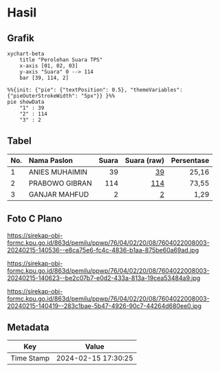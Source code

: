 # Hasil

## Grafik

```mermaid
xychart-beta
    title "Perolehan Suara TPS"
    x-axis [01, 02, 03]
    y-axis "Suara" 0 --> 114
    bar [39, 114, 2]
```

```mermaid
%%{init: {"pie": {"textPosition": 0.5}, "themeVariables": {"pieOuterStrokeWidth": "5px"}} }%%
pie showData
    "1" : 39
    "2" : 114
    "3" : 2
```

## Tabel

| No. | Nama Paslon    | Suara | Suara (raw) | Persentase |
|:--- |:-------------- | -----:| -----------:| ----------:|
| 1   | ANIES MUHAIMIN | 39    | [39][p-1]   | 25,16      |
| 2   | PRABOWO GIBRAN | 114   | [114][p-2]  | 73,55      |
| 3   | GANJAR MAHFUD  | 2     | [2][p-3]    | 1,29       |


[p-1]: https://github.com/gigit-pemilu/pemilu-2024-76-sulawesi-barat/blob/main/pilpres/hitung-suara/sub/76-sulawesi-barat/sub/04-polewali-mandar/sub/02-campalagian/sub/2008-katumbangan/sub/003-tps/sub/paslon-1.txt
[p-2]: https://github.com/gigit-pemilu/pemilu-2024-76-sulawesi-barat/blob/main/pilpres/hitung-suara/sub/76-sulawesi-barat/sub/04-polewali-mandar/sub/02-campalagian/sub/2008-katumbangan/sub/003-tps/sub/paslon-2.txt
[p-3]: https://github.com/gigit-pemilu/pemilu-2024-76-sulawesi-barat/blob/main/pilpres/hitung-suara/sub/76-sulawesi-barat/sub/04-polewali-mandar/sub/02-campalagian/sub/2008-katumbangan/sub/003-tps/sub/paslon-3.txt

## Foto C Plano

https://sirekap-obj-formc.kpu.go.id/863d/pemilu/ppwp/76/04/02/20/08/7604022008003-20240215-140536--e8ca75e6-fc4c-4836-b1aa-875be60a69ad.jpg

https://sirekap-obj-formc.kpu.go.id/863d/pemilu/ppwp/76/04/02/20/08/7604022008003-20240215-140623--be2c07b7-e0d2-433a-813a-19cea53484a9.jpg

https://sirekap-obj-formc.kpu.go.id/863d/pemilu/ppwp/76/04/02/20/08/7604022008003-20240215-140419--283c1bae-5b47-4926-90c7-44264d680ee0.jpg


## Metadata

| Key        | Value               |
| ---------- | ------------------- |
| Time Stamp | 2024-02-15 17:30:25 |



